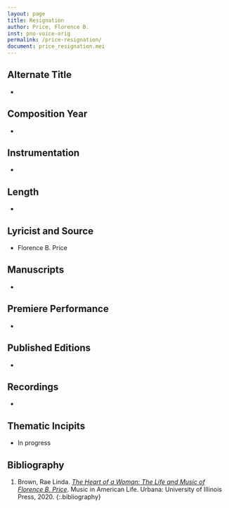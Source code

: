 ```yaml
---
layout: page
title: Resignation
author: Price, Florence B.
inst: pno-voice-orig
permalink: /price-resignation/
document: price_resignation.mei
---
```


## Alternate Title
- 

## Composition Year
- 

## Instrumentation
- 

## Length
- 

## Lyricist and Source
- Florence B. Price

## Manuscripts
- 

## Premiere Performance
- 

## Published Editions
- 

## Recordings
- 

## Thematic Incipits
- In progress

## Bibliography
1. Brown, Rae Linda. <a href="https://www.worldcat.org/title/1122800180" target="_blank">*The Heart of a Woman: The Life and Music of Florence B. Price*</a>. Music in American Life. Urbana: University of Illinois Press, 2020.
{:.bibliography}